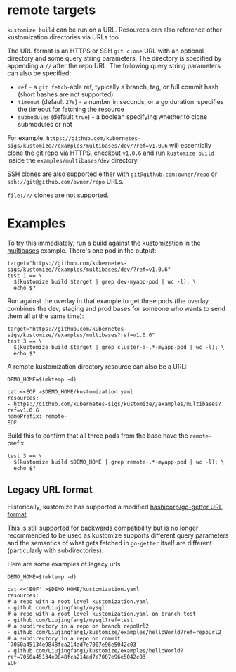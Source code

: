 # remote targets

`kustomize build` can be run on a URL. Resources can also reference other
kustomization directories via URLs too.

The URL format is an HTTPS or SSH `git clone` URL with an optional directory and
some query string parameters. The directory is specified by appending a `//`
after the repo URL. The following query string parameters can also be specified:

 * `ref` - a `git fetch`-able ref, typically a branch, tag, or full commit hash
   (short hashes are not supported)
 * `timeout` (default `27s`) - a number in seconds, or a go duration. specifies
   the timeout for fetching the resource
 * `submodules` (default `true`) - a boolean specifying whether to clone
   submodules or not

For example,
`https://github.com/kubernetes-sigs/kustomize//examples/multibases/dev/?ref=v1.0.6`
will essentially clone the git repo via HTTPS, checkout `v1.0.6` and run
`kustomize build` inside the `examples/multibases/dev` directory.

SSH clones are also supported either with `git@github.com:owner/repo` or
`ssh://git@github.com/owner/repo` URLs.

`file:///` clones are not supported.

# Examples

To try this immediately, run a build against the kustomization
in the [multibases](multibases/README.md) example.  There's
one pod in the output:

<!-- @remoteOverlayBuild @testAgainstLatestRelease -->
```
target="https://github.com/kubernetes-sigs/kustomize//examples/multibases/dev/?ref=v1.0.6"
test 1 == \
  $(kustomize build $target | grep dev-myapp-pod | wc -l); \
  echo $?
```

Run against the overlay in that example to get three pods
(the overlay combines the dev, staging and prod bases for
someone who wants to send them all at the same time):

<!-- @remoteBuild @testAgainstLatestRelease -->
```
target="https://github.com/kubernetes-sigs/kustomize//examples/multibases?ref=v1.0.6"
test 3 == \
  $(kustomize build $target | grep cluster-a-.*-myapp-pod | wc -l); \
  echo $?
```

A remote kustomization directory resource can also be a URL:

<!-- @createOverlay @testAgainstLatestRelease -->
```
DEMO_HOME=$(mktemp -d)

cat <<EOF >$DEMO_HOME/kustomization.yaml
resources:
- https://github.com/kubernetes-sigs/kustomize//examples/multibases?ref=v1.0.6
namePrefix: remote-
EOF
```

Build this to confirm that all three pods from the base
have the `remote-` prefix.

<!-- @remoteBases @testAgainstLatestRelease -->
```
test 3 == \
  $(kustomize build $DEMO_HOME | grep remote-.*-myapp-pod | wc -l); \
  echo $?
```

## Legacy URL format

Historically, kustomize has supported a modified [hashicorp/go-getter URL format](https://github.com/hashicorp/go-getter#url-format).

This is still supported for backwards compatibility but is no longer recommended
to be used as kustomize supports different query parameters and the semantics of
what gets fetched in `go-getter` itself are different (particularly with
subdirectories).

Here are some examples of legacy urls

<!-- @createOverlay @testAgainstLatestRelease -->
```
DEMO_HOME=$(mktemp -d)

cat <<'EOF' >$DEMO_HOME/kustomization.yaml
resources:
# a repo with a root level kustomization.yaml
- github.com/Liujingfang1/mysql
# a repo with a root level kustomization.yaml on branch test
- github.com/Liujingfang1/mysql?ref=test
# a subdirectory in a repo on branch repoUrl2
- github.com/Liujingfang1/kustomize/examples/helloWorld?ref=repoUrl2
# a subdirectory in a repo on commit `7050a45134e9848fca214ad7e7007e96e5042c03`
- github.com/Liujingfang1/kustomize/examples/helloWorld?ref=7050a45134e9848fca214ad7e7007e96e5042c03
EOF
```
